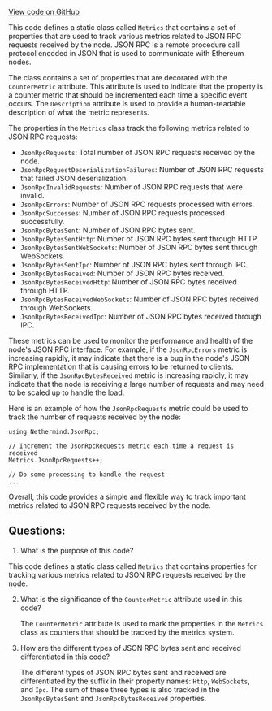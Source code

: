[View code on GitHub](https://github.com/nethermindeth/nethermind/Nethermind.JsonRpc/Metrics.cs)

This code defines a static class called `Metrics` that contains a set of properties that are used to track various metrics related to JSON RPC requests received by the node. JSON RPC is a remote procedure call protocol encoded in JSON that is used to communicate with Ethereum nodes. 

The class contains a set of properties that are decorated with the `CounterMetric` attribute. This attribute is used to indicate that the property is a counter metric that should be incremented each time a specific event occurs. The `Description` attribute is used to provide a human-readable description of what the metric represents.

The properties in the `Metrics` class track the following metrics related to JSON RPC requests:
- `JsonRpcRequests`: Total number of JSON RPC requests received by the node.
- `JsonRpcRequestDeserializationFailures`: Number of JSON RPC requests that failed JSON deserialization.
- `JsonRpcInvalidRequests`: Number of JSON RPC requests that were invalid.
- `JsonRpcErrors`: Number of JSON RPC requests processed with errors.
- `JsonRpcSuccesses`: Number of JSON RPC requests processed successfully.
- `JsonRpcBytesSent`: Number of JSON RPC bytes sent.
- `JsonRpcBytesSentHttp`: Number of JSON RPC bytes sent through HTTP.
- `JsonRpcBytesSentWebSockets`: Number of JSON RPC bytes sent through WebSockets.
- `JsonRpcBytesSentIpc`: Number of JSON RPC bytes sent through IPC.
- `JsonRpcBytesReceived`: Number of JSON RPC bytes received.
- `JsonRpcBytesReceivedHttp`: Number of JSON RPC bytes received through HTTP.
- `JsonRpcBytesReceivedWebSockets`: Number of JSON RPC bytes received through WebSockets.
- `JsonRpcBytesReceivedIpc`: Number of JSON RPC bytes received through IPC.

These metrics can be used to monitor the performance and health of the node's JSON RPC interface. For example, if the `JsonRpcErrors` metric is increasing rapidly, it may indicate that there is a bug in the node's JSON RPC implementation that is causing errors to be returned to clients. Similarly, if the `JsonRpcBytesReceived` metric is increasing rapidly, it may indicate that the node is receiving a large number of requests and may need to be scaled up to handle the load.

Here is an example of how the `JsonRpcRequests` metric could be used to track the number of requests received by the node:

```
using Nethermind.JsonRpc;

// Increment the JsonRpcRequests metric each time a request is received
Metrics.JsonRpcRequests++;

// Do some processing to handle the request
...
```

Overall, this code provides a simple and flexible way to track important metrics related to JSON RPC requests received by the node.
## Questions: 
 1. What is the purpose of this code?
   
   This code defines a static class called `Metrics` that contains properties for tracking various metrics related to JSON RPC requests received by the node.

2. What is the significance of the `CounterMetric` attribute used in this code?
   
   The `CounterMetric` attribute is used to mark the properties in the `Metrics` class as counters that should be tracked by the metrics system.

3. How are the different types of JSON RPC bytes sent and received differentiated in this code?
   
   The different types of JSON RPC bytes sent and received are differentiated by the suffix in their property names: `Http`, `WebSockets`, and `Ipc`. The sum of these three types is also tracked in the `JsonRpcBytesSent` and `JsonRpcBytesReceived` properties.